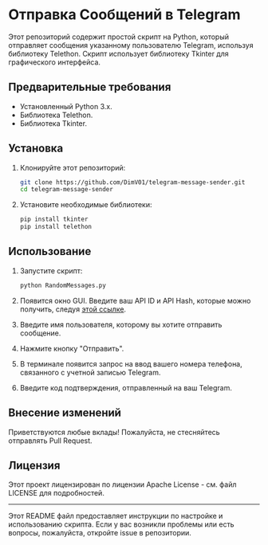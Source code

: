 # Отправка Сообщений в Telegram

Этот репозиторий содержит простой скрипт на Python, который отправляет сообщения указанному пользователю Telegram, используя библиотеку Telethon. Скрипт использует библиотеку Tkinter для графического интерфейса.

## Предварительные требования

- Установленный Python 3.x.
- Библиотека Telethon.
- Библиотека Tkinter.

## Установка

1. Клонируйте этот репозиторий:
    ```bash
    git clone https://github.com/DimV01/telegram-message-sender.git
    cd telegram-message-sender
    ```

2. Установите необходимые библиотеки:
    ```bash
    pip install tkinter
    pip install telethon
    ```

## Использование

1. Запустите скрипт:
    ```bash
    python RandomMessages.py
    ```

2. Появится окно GUI. Введите ваш API ID и API Hash, которые можно получить, следуя [этой ссылке](https://tlgrm.ru/docs/api/obtaining_api_id#:~:text=Для%20получения%20API%20id%20и,development%20tools'%20и%20заполнить%20форму.).

3. Введите имя пользователя, которому вы хотите отправить сообщение.

4. Нажмите кнопку "Отправить".

5. В терминале появится запрос на ввод вашего номера телефона, связанного с учетной записью Telegram.

6. Введите код подтверждения, отправленный на ваш Telegram.

## Внесение изменений

Приветствуются любые вклады! Пожалуйста, не стесняйтесь отправлять Pull Request.

## Лицензия

Этот проект лицензирован по лицензии Apache License - см. файл LICENSE для подробностей.

---

Этот README файл предоставляет инструкции по настройке и использованию скрипта. Если у вас возникли проблемы или есть вопросы, пожалуйста, откройте issue в репозитории.

 
